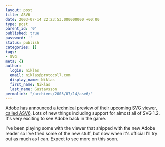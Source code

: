 ```yaml
---
layout: post
title: ASV6
date: 2003-07-14 22:23:53.000000000 +00:00
type: post
parent_id: '0'
published: true
password: ''
status: publish
categories: []
tags:
- SVG
meta: {}
author:
  login: niklas
  email: niklas@protocol7.com
  display_name: Niklas
  first_name: Niklas
  last_name: Gustavsson
permalink: "/archives/2003/07/14/asv6/"
---
```

[Adobe has announced a technical preview of their upcoming SVG viewer, called ASV6](http://www.adobe.com/svg/viewer/install/beta.html). Lots of new things including support for almost all of SVG 1.2. It's very exciting to see Adobe back in the game.

I've been playing some with the viewer that shipped with the new Adobe reader so I've tried some of the new stuff, but now when it's official I'll try out as much as I can. Expect to see more on this soon.

